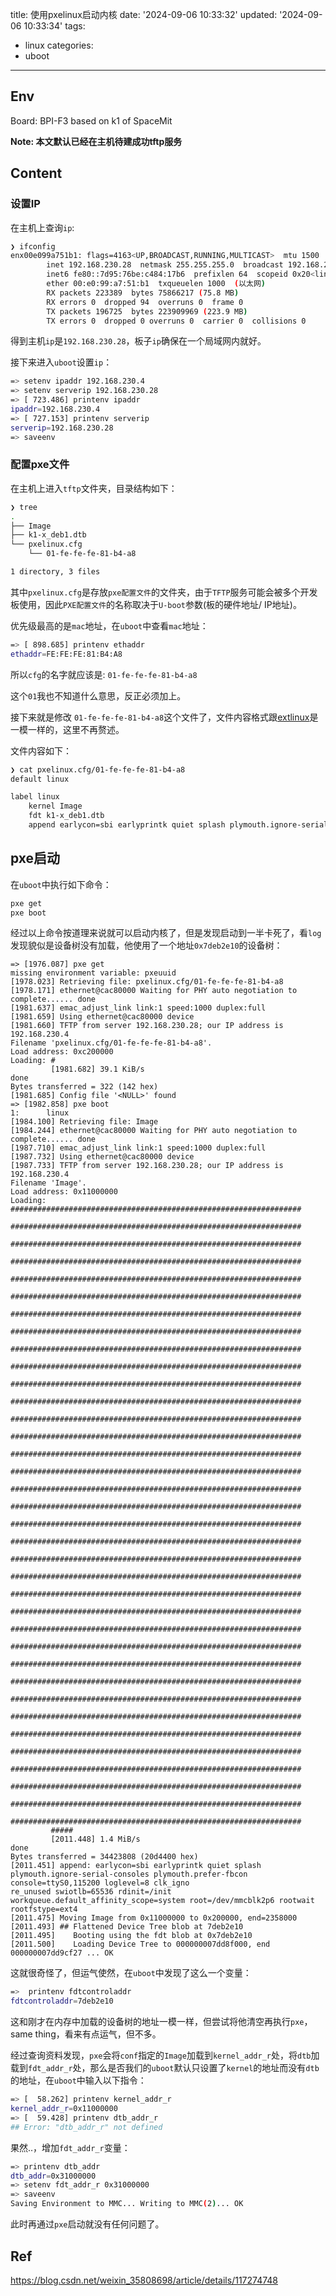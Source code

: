 title: 使用pxelinux启动内核
date: '2024-09-06 10:33:32'
updated: '2024-09-06 10:33:34'
tags:
  - linux
categories:
  - uboot
---
## Env

Board: BPI-F3 based on k1 of SpaceMit

**Note: 本文默认已经在主机待建成功tftp服务**

## Content

### 设置IP

在主机上查询`ip`:

```bash
❯ ifconfig
enx00e099a751b1: flags=4163<UP,BROADCAST,RUNNING,MULTICAST>  mtu 1500
        inet 192.168.230.28  netmask 255.255.255.0  broadcast 192.168.230.255
        inet6 fe80::7d95:76be:c484:17b6  prefixlen 64  scopeid 0x20<link>
        ether 00:e0:99:a7:51:b1  txqueuelen 1000  (以太网)
        RX packets 223389  bytes 75866217 (75.8 MB)
        RX errors 0  dropped 94  overruns 0  frame 0
        TX packets 196725  bytes 223909969 (223.9 MB)
        TX errors 0  dropped 0 overruns 0  carrier 0  collisions 0
```

得到主机`ip`是`192.168.230.28`，板子`ip`确保在一个局域网内就好。

接下来进入`uboot`设置`ip`：

```bash
=> setenv ipaddr 192.168.230.4
=> setenv serverip 192.168.230.28
=> [ 723.486] printenv ipaddr 
ipaddr=192.168.230.4
=> [ 727.153] printenv serverip
serverip=192.168.230.28
=> saveenv
```

### 配置pxe文件

在主机上进入`tftp`文件夹，目录结构如下：

```bash
❯ tree
.
├── Image
├── k1-x_deb1.dtb
└── pxelinux.cfg
    └── 01-fe-fe-fe-81-b4-a8

1 directory, 3 files
```


其中`pxelinux.cfg`是存放`pxe配置文件`的文件夹，由于`TFTP`服务可能会被多个开发板使用，因此`PXE配置文件`的名称取决于`U-boot`参数(板的硬件地址/ IP地址)。

优先级最高的是`mac`地址，在`uboot`中查看`mac`地址：

```bash
=> [ 898.685] printenv ethaddr 
ethaddr=FE:FE:FE:81:B4:A8
```

所以`cfg`的名字就应该是:  `01-fe-fe-fe-81-b4-a8`

这个`01`我也不知道什么意思，反正必须加上。

接下来就是修改 `01-fe-fe-fe-81-b4-a8`这个文件了，文件内容格式跟[extlinux](https://blog.troy-y.org/2024/08/26/%E9%87%8E%E7%81%ABuboot%E4%BD%BF%E7%94%A8extboot%E5%90%AF%E5%8A%A8%E5%86%85%E6%A0%B8%E6%B5%81%E7%A8%8B/#cfg%E6%96%87%E4%BB%B6)是一模一样的，这里不再赘述。

文件内容如下：

```bash
❯ cat pxelinux.cfg/01-fe-fe-fe-81-b4-a8
default linux

label linux
	kernel Image
	fdt k1-x_deb1.dtb
	append earlycon=sbi earlyprintk quiet splash plymouth.ignore-serial-consoles plymouth.prefer-fbcon console=ttyS0,115200 loglevel=8 clk_ignore_unused swiotlb=65536 rdinit=/init workqueue.default_affinity_scope=system root=/dev/mmcblk2p6 rootwait rootfstype=ext4
```

## pxe启动

在`uboot`中执行如下命令：

```bash
pxe get
pxe boot
```

经过以上命令按道理来说就可以启动内核了，但是发现启动到一半卡死了，看`log`发现貌似是设备树没有加载，他使用了一个地址`0x7deb2e10`的设备树：

```
=> [1976.087] pxe get
missing environment variable: pxeuuid
[1978.023] Retrieving file: pxelinux.cfg/01-fe-fe-fe-81-b4-a8
[1978.171] ethernet@cac80000 Waiting for PHY auto negotiation to complete...... done
[1981.637] emac_adjust_link link:1 speed:1000 duplex:full
[1981.659] Using ethernet@cac80000 device
[1981.660] TFTP from server 192.168.230.28; our IP address is 192.168.230.4
Filename 'pxelinux.cfg/01-fe-fe-fe-81-b4-a8'.
Load address: 0xc200000
Loading: #
         [1981.682] 39.1 KiB/s
done
Bytes transferred = 322 (142 hex)
[1981.685] Config file '<NULL>' found
=> [1982.858] pxe boot
1:      linux
[1984.100] Retrieving file: Image
[1984.244] ethernet@cac80000 Waiting for PHY auto negotiation to complete...... done
[1987.710] emac_adjust_link link:1 speed:1000 duplex:full
[1987.732] Using ethernet@cac80000 device
[1987.733] TFTP from server 192.168.230.28; our IP address is 192.168.230.4
Filename 'Image'.
Load address: 0x11000000
Loading: #################################################################
         #################################################################
         #################################################################
         #################################################################
         #################################################################
         #################################################################
         #################################################################
         #################################################################
         #################################################################
         #################################################################
         #################################################################
         #################################################################
         #################################################################
         #################################################################
         #################################################################
         #################################################################
         #################################################################
         #################################################################
         #################################################################
         #################################################################
         #################################################################
         #################################################################
         #################################################################
         #################################################################
         #################################################################
         #################################################################
         #################################################################
         #################################################################
         #################################################################
         #################################################################
         #################################################################
         #################################################################
         #################################################################
         #################################################################
         #################################################################
         #################################################################
         #####
         [2011.448] 1.4 MiB/s
done
Bytes transferred = 34423808 (20d4400 hex)
[2011.451] append: earlycon=sbi earlyprintk quiet splash plymouth.ignore-serial-consoles plymouth.prefer-fbcon console=ttyS0,115200 loglevel=8 clk_igno
re_unused swiotlb=65536 rdinit=/init workqueue.default_affinity_scope=system root=/dev/mmcblk2p6 rootwait rootfstype=ext4
[2011.475] Moving Image from 0x11000000 to 0x200000, end=2358000
[2011.493] ## Flattened Device Tree blob at 7deb2e10
[2011.495]    Booting using the fdt blob at 0x7deb2e10
[2011.500]    Loading Device Tree to 000000007dd8f000, end 000000007dd9cf27 ... OK
```
这就很奇怪了，但运气使然，在`uboot`中发现了这么一个变量：

```bash
=>  printenv fdtcontroladdr 
fdtcontroladdr=7deb2e10
```

这和刚才在内存中加载的设备树的地址一模一样，但尝试将他清空再执行`pxe`，same thing，看来有点运气，但不多。

经过查询资料发现，`pxe`会将`conf`指定的`Image`加载到`kernel_addr_r`处，将`dtb`加载到`fdt_addr_r`处，那么是否我们的`uboot`默认只设置了`kernel`的地址而没有`dtb`的地址，在`uboot`中输入以下指令：

```bash
=> [  58.262] printenv kernel_addr_r 
kernel_addr_r=0x11000000
=> [  59.428] printenv dtb_addr_r    
## Error: "dtb_addr_r" not defined
```

果然..，增加`fdt_addr_r`变量：

```bash
=> printenv dtb_addr 
dtb_addr=0x31000000
=> setenv fdt_addr_r 0x31000000
=> saveenv
Saving Environment to MMC... Writing to MMC(2)... OK
```
此时再通过`pxe`启动就没有任何问题了。

## Ref

https://blog.csdn.net/weixin_35808698/article/details/117274748
